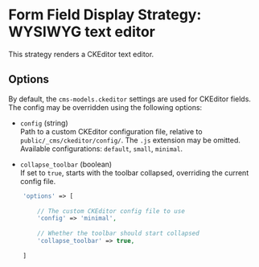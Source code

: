 # Form Field Display Strategy: WYSIWYG text editor
 
This strategy renders a CKEditor text editor.


## Options

By default, the `cms-models.ckeditor` settings are used for CKEditor fields.
The config may be overridden using the following options: 

- `config` (string)  
    Path to a custom CKEditor configuration file, relative to `public/_cms/ckeditor/config/`. The `.js` extension may be omitted.  
    Available configurations: `default`, `small`, `minimal`.

- `collapse_toolbar` (boolean)  
    If set to `true`, starts with the toolbar collapsed, overriding the current config file.

 
 
 ```php
     'options' => [
     
         // The custom CKEditor config file to use
         'config' => 'minimal',
         
         // Whether the toolbar should start collapsed
         'collapse_toolbar' => true,
         
     ]
 ```

